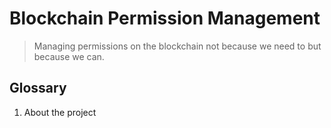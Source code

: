 # Blockchain Permission Management

> Managing permissions on the blockchain not because we need to but because we can.

## Glossary

1. About the project



